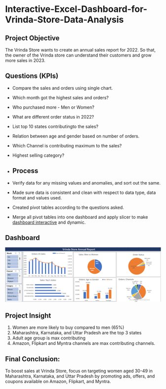 # Interactive-Excel-Dashboard-for-Vrinda-Store-Data-Analysis

## **Project Objective**

The Vrinda Store wants to create an annual sales report for 2022. So that, the owner of the Vrinda store can understand their customers and grow more sales in 2023.


## **Questions (KPIs)**

- Compare the sales and orders using single chart.
- Which month got the highest sales and orders?
- Who purchased more - Men or Women?
- What are different order status in 2022?
- List top 10 states contributingto the sales?
- Relation between age and gender based on number of orders.
- Which Channel is contributing maximum to the sales?
- Highest selling category?

- ## **Process**

- Verify data for any missing values and anomalies, and sort out the same.
- Made sure data is consistent and clean with respect to data type, data format and values used.
- Created pivot tables according to the questions asked.
- Merge all pivot tables into one dashboard and apply slicer to make <a href="https://github.com/Noorulain718/Interactive-Excel-Dashboard-for-Vrinda-Store-Data-Analysis/blob/main/Vrinda%20Store%20Dashboard.png">dashboard interactive</a> and dynamic.
  

## **Dashboard**

![Alt text of the image](https://github.com/Noorulain718/Interactive-Excel-Dashboard-for-Vrinda-Store-Data-Analysis/blob/main/Vrinda%20Store%20Dashboard.png)


## **Project Insight**

1.	Women are more likely to buy compared to men (65%)
2.	Maharashtra, Karnataka, and Uttar Pradesh are the top 3 states
3.	Adult age group is max contributing
4.	Amazon, Flipkart and Myntra channels are max contributing channels.



## **Final Conclusion:**
To boost sales at Vrinda Store, focus on targeting women aged 30-49 in Maharashtra, Karnataka, and Uttar Pradesh by promoting ads, offers, and coupons available on Amazon, Flipkart, and Myntra.
